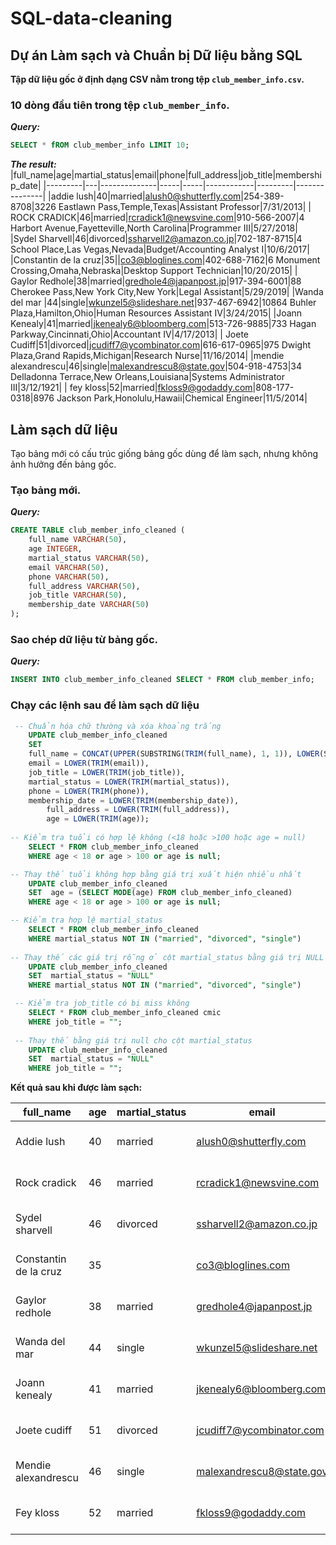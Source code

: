 # SQL-data-cleaning
## Dự án Làm sạch và Chuẩn bị Dữ liệu bằng SQL

**Tập dữ liệu gốc ở định dạng CSV nằm trong tệp `club_member_info.csv`.**

### 10 dòng đầu tiên trong tệp `club_member_info`.

***Query:***
```SQL
SELECT * fROM club_member_info LIMIT 10;
```
***The result:***
|full_name|age|martial_status|email|phone|full_address|job_title|membership_date|
|---------|---|--------------|-----|-----|------------|---------|---------------|
|addie lush|40|married|alush0@shutterfly.com|254-389-8708|3226 Eastlawn Pass,Temple,Texas|Assistant Professor|7/31/2013|
|      ROCK CRADICK|46|married|rcradick1@newsvine.com|910-566-2007|4 Harbort Avenue,Fayetteville,North Carolina|Programmer III|5/27/2018|
|Sydel Sharvell|46|divorced|ssharvell2@amazon.co.jp|702-187-8715|4 School Place,Las Vegas,Nevada|Budget/Accounting Analyst I|10/6/2017|
|Constantin de la cruz|35||co3@bloglines.com|402-688-7162|6 Monument Crossing,Omaha,Nebraska|Desktop Support Technician|10/20/2015|
|  Gaylor Redhole|38|married|gredhole4@japanpost.jp|917-394-6001|88 Cherokee Pass,New York City,New York|Legal Assistant|5/29/2019|
|Wanda del mar       |44|single|wkunzel5@slideshare.net|937-467-6942|10864 Buhler Plaza,Hamilton,Ohio|Human Resources Assistant IV|3/24/2015|
|Joann Kenealy|41|married|jkenealy6@bloomberg.com|513-726-9885|733 Hagan Parkway,Cincinnati,Ohio|Accountant IV|4/17/2013|
|   Joete Cudiff|51|divorced|jcudiff7@ycombinator.com|616-617-0965|975 Dwight Plaza,Grand Rapids,Michigan|Research Nurse|11/16/2014|
|mendie alexandrescu|46|single|malexandrescu8@state.gov|504-918-4753|34 Delladonna Terrace,New Orleans,Louisiana|Systems Administrator III|3/12/1921|
| fey kloss|52|married|fkloss9@godaddy.com|808-177-0318|8976 Jackson Park,Honolulu,Hawaii|Chemical Engineer|11/5/2014|

## Làm sạch dữ liệu
Tạo bảng mới có cấu trúc giống bảng gốc dùng để làm sạch, nhưng không ảnh hưởng đến bảng gốc.

### Tạo bảng mới.
***Query:***
```SQL
CREATE TABLE club_member_info_cleaned (
	full_name VARCHAR(50),
	age INTEGER,
	martial_status VARCHAR(50),
	email VARCHAR(50),
	phone VARCHAR(50),
	full_address VARCHAR(50),
	job_title VARCHAR(50),
	membership_date VARCHAR(50)
);
```
### Sao chép dữ liệu từ bảng gốc.
***Query:***
```SQL
INSERT INTO club_member_info_cleaned SELECT * FROM club_member_info;
```
### Chạy các lệnh sau để làm sạch dữ liệu
```SQL
 -- Chuẩn hóa chữ thường và xóa khoảng trắng
    UPDATE club_member_info_cleaned
    SET 
	full_name = CONCAT(UPPER(SUBSTRING(TRIM(full_name), 1, 1)), LOWER(SUBSTRING(TRIM(full_name), 2))),
	email = LOWER(TRIM(email)),
	job_title = LOWER(TRIM(job_title)),
	martial_status = LOWER(TRIM(martial_status)),
	phone = LOWER(TRIM(phone)),
	membership_date = LOWER(TRIM(membership_date)),
		full_address = LOWER(TRIM(full_address)),
		age = LOWER(TRIM(age));
    
-- Kiểm tra tuổi có hợp lệ không (<18 hoặc >100 hoặc age = null)
    SELECT * FROM club_member_info_cleaned
    WHERE age < 18 or age > 100 or age is null;

-- Thay thế tuổi không hợp bằng giá trị xuất hiện nhiều nhất
    UPDATE club_member_info_cleaned 
    SET  age = (SELECT MODE(age) FROM club_member_info_cleaned)
    WHERE age < 18 or age > 100 or age is null;

-- Kiểm tra hợp lệ martial_status
    SELECT * FROM club_member_info_cleaned 
    WHERE martial_status NOT IN ("married", "divorced", "single")
 	
-- Thay thế các giá trị rỗng ở cột martial_status bằng giá trị NULL
    UPDATE club_member_info_cleaned 
    SET  martial_status = "NULL"
    WHERE martial_status NOT IN ("married", "divorced", "single")

 -- Kiểm tra job_title có bị miss không
    SELECT * FROM club_member_info_cleaned cmic
    WHERE job_title = "";
 
 -- Thay thế bằng giá trị null cho cột martial_status
    UPDATE club_member_info_cleaned 
    SET  martial_status = "NULL"
    WHERE job_title = "";
```

**Kết quả sau khi được làm sạch:**

|full_name|age|martial_status|email|phone|full_address|job_title|membership_date|
|---------|---|--------------|-----|-----|------------|---------|---------------|
|Addie lush|40|married|alush0@shutterfly.com|254-389-8708|3226 eastlawn pass,temple,texas|assistant professor|7/31/2013|
|Rock cradick|46|married|rcradick1@newsvine.com|910-566-2007|4 harbort avenue,fayetteville,north carolina|programmer iii|5/27/2018|
|Sydel sharvell|46|divorced|ssharvell2@amazon.co.jp|702-187-8715|4 school place,las vegas,nevada|budget/accounting analyst i|10/6/2017|
|Constantin de la cruz|35||co3@bloglines.com|402-688-7162|6 monument crossing,omaha,nebraska|desktop support technician|10/20/2015|
|Gaylor redhole|38|married|gredhole4@japanpost.jp|917-394-6001|88 cherokee pass,new york city,new york|legal assistant|5/29/2019|
|Wanda del mar|44|single|wkunzel5@slideshare.net|937-467-6942|10864 buhler plaza,hamilton,ohio|human resources assistant iv|3/24/2015|
|Joann kenealy|41|married|jkenealy6@bloomberg.com|513-726-9885|733 hagan parkway,cincinnati,ohio|accountant iv|4/17/2013|
|Joete cudiff|51|divorced|jcudiff7@ycombinator.com|616-617-0965|975 dwight plaza,grand rapids,michigan|research nurse|11/16/2014|
|Mendie alexandrescu|46|single|malexandrescu8@state.gov|504-918-4753|34 delladonna terrace,new orleans,louisiana|systems administrator iii|3/12/1921|
|Fey kloss|52|married|fkloss9@godaddy.com|808-177-0318|8976 jackson park,honolulu,hawaii|chemical engineer|11/5/2014|




